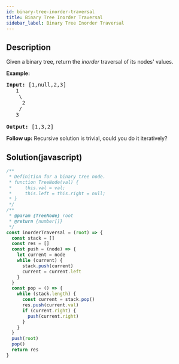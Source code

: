 ```yaml
---
id: binary-tree-inorder-traversal
title: Binary Tree Inorder Traversal
sidebar_label: Binary Tree Inorder Traversal
---
```

## Description
<div class="description">
<p>Given a binary tree, return the <em>inorder</em> traversal of its nodes&#39; values.</p>

<p><strong>Example:</strong></p>

<pre>
<strong>Input:</strong> [1,null,2,3]
   1
    \
     2
    /
   3

<strong>Output:</strong> [1,3,2]</pre>

<p><strong>Follow up:</strong> Recursive solution is trivial, could you do it iteratively?</p>

</div>

## Solution(javascript)
```javascript
/**
 * Definition for a binary tree node.
 * function TreeNode(val) {
 *     this.val = val;
 *     this.left = this.right = null;
 * }
 */
/**
 * @param {TreeNode} root
 * @return {number[]}
 */
const inorderTraversal = (root) => {
  const stack = []
  const res = []
  const push = (node) => {
    let current = node
    while (current) {
      stack.push(current)
      current = current.left
    }
  }
  const pop = () => {
    while (stack.length) {
      const current = stack.pop()
      res.push(current.val)
      if (current.right) {
        push(current.right)
      }
    }
  }
  push(root)
  pop()
  return res
}

```